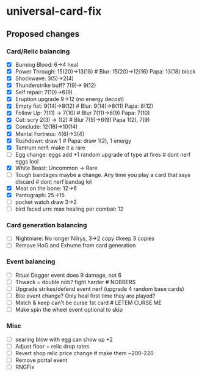 # universal-card-fix

## Proposed changes

### Card/Relic balancing

- [x] Burning Blood: 6->4 heal
- [x] Power Through: 15(20)->13(18) # Blur: 15(20)->12(16) Papa: 13(18) block
- [x] Shockwave: 3(5)->2(4)
- [x] Thunderstrike buff? 7(9)-> 9(12)
- [x] Self repair: 7(10)->6(9)
- [x] Eruption upgrade 9->12 (no energy decost)
- [x] Empty fist: 9(14)->8(12) # Blur: 9(14)->8(11) Papa: 8(12)
- [x] Follow Up: 7(11) -> 7(10) # Blur 7(11)->6(9) Papa: 7(10)
- [x] Cut: scry 2(3) -> 1(2) # Blur 7(9)->6(9) Papa	1(2), 7(9)
- [x] Conclude: 12(16)->10(14)
- [x] Mental Fortress: 4(6)->3(4)
- [x] Rushdown: draw 1	# Papa: draw 1(2), 1 energy
- [x] Tantrum nerf: make it a rare
- [ ] Egg change: eggs add +1 random upgrade of type at fires # dont nerf eggs lool
- [x] White Beast: Uncommon -> Rare
- [ ] Tough bandages maybe a change. Any time you play a card that says discard	# dont nerf bandag lol
- [x] Meat on the bone: 12->6
- [x] Pantograph: 25->15
- [ ] pocket watch draw 3->2
- [ ] bird faced urn: max healing per combat: 12

### Card generation balancing

- [ ] Nightmare: No longer Nilrys, 3->2 copy 			#keep 3 copies
- [ ] Remove HoG and Exhume from card generation

### Event balancing

- [ ] Ritual Dagger event does 9 damage, not 6
- [ ] Thwack = double nob? fight harder				# NOBBERS
- [ ] Upgrade strikes/defend event nerf (upgrade 4 random base cards)
- [ ] Bite event change? Only heal first time they are played?
- [ ] Match & keep can't be curse 1st card			# LETEM CURSE ME
- [ ] Make spin the wheel event optional to skip

### Misc

- [ ] searing blow with egg can show up +2
- [ ] Adjust floor + relic drop rates
- [ ] Revert shop relic price change					# make them ~200-220
- [ ] Remove portal event
- [ ] RNGFix
